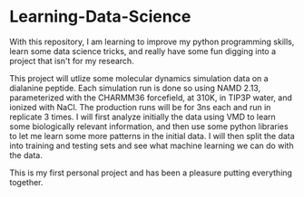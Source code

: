 # Learning-Data-Science

With this repository, I am learning to improve my python programming skills, learn some data science tricks, and really have some fun digging into a project that isn't for my research. 

This project will utlize some molecular dynamics simulation data on a dialanine peptide. Each simulation run is done so using NAMD 2.13, parameterized with the CHARMM36 forcefield, at 310K, in TIP3P water, and ionized with NaCl. The production runs will be for 3ns each and run in replicate 3 times. I will first analyze initially the data using VMD to learn some biologically relevant information, and then use some python libraries to let me learn some more patterns in the initial data. I will then split the data into training and testing sets and see what machine learning we can do with the data. 

This is my first personal project and has been a pleasure putting everything together. 
